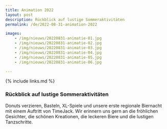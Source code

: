 ```yaml
---
title: Animation 2022
layout: post
description: Rückblick auf lustige Sommeraktivitäten
permalink: /de/2022-08-31-animation-2022

images:   
    - /img/nieuws/20220831-animatie-01.jpg
    - /img/nieuws/20220831-animatie-02.jpg
    - /img/nieuws/20220831-animatie-03.jpg
    - /img/nieuws/20220831-animatie-04.jpg
    - /img/nieuws/20220831-animatie-05.jpg
    - /img/nieuws/20220831-animatie-06.jpg

---
```


{% include links.md %}

### Rückblick auf lustige Sommeraktivitäten

Donuts verzieren, Basteln, XL-Spiele und unsere erste regionale Biernacht mit einem Auftritt von TimeJack. Wir erinnern uns gern an die fröhlichen Gesichter, die schönen Kreationen, die leckeren Biere und die lustigen Tanzschritte.
